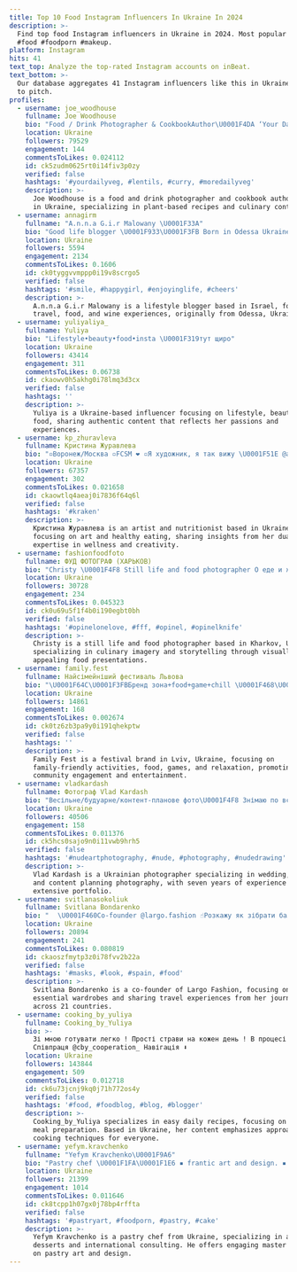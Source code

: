 ```yaml
---
title: Top 10 Food Instagram Influencers In Ukraine In 2024
description: >-
  Find top food Instagram influencers in Ukraine in 2024. Most popular hashtags:
  #food #foodporn #makeup.
platform: Instagram
hits: 41
text_top: Analyze the top-rated Instagram accounts on inBeat.
text_bottom: >-
  Our database aggregates 41 Instagram influencers like this in Ukraine for you
  to pitch.
profiles:
  - username: joe_woodhouse
    fullname: Joe Woodhouse
    bio: "Food / Drink Photographer & CookbookAuthor\U0001F4DA ‘Your Daily Veg’ + MORE DAILY VEG - OUT NOW! Please don’t DM me about work I will miss it. Email is best."
    location: Ukraine
    followers: 79529
    engagement: 144
    commentsToLikes: 0.024112
    id: ck5zudm0625rt0i14fiv3p0zy
    verified: false
    hashtags: '#yourdailyveg, #lentils, #curry, #moredailyveg'
    description: >-
      Joe Woodhouse is a food and drink photographer and cookbook author based
      in Ukraine, specializing in plant-based recipes and culinary content.
  - username: annagirm
    fullname: "A.n.n.a G.i.r Malowany \U0001F33A"
    bio: "Good life blogger \U0001F933\U0001F3FB Born in Odessa Ukraine \U0001F1FA\U0001F1E6 Living in Israel \U0001F1EE\U0001F1F1 Traveling the world \U0001F30E Food \U0001F60B and wine \U0001F377 fan"
    location: Ukraine
    followers: 5594
    engagement: 2134
    commentsToLikes: 0.1606
    id: ck0tyggvvmppp0i19v8scrgo5
    verified: false
    hashtags: '#smile, #happygirl, #enjoyinglife, #cheers'
    description: >-
      A.n.n.a G.i.r Malowany is a lifestyle blogger based in Israel, focusing on
      travel, food, and wine experiences, originally from Odessa, Ukraine.
  - username: yuliyaliya_
    fullname: Yuliya
    bio: "Lifestyle•beauty•food•insta \U0001F319тут щиро"
    location: Ukraine
    followers: 43414
    engagement: 311
    commentsToLikes: 0.06738
    id: ckaowv0h5akhg0i78lmq3d3cx
    verified: false
    hashtags: ''
    description: >-
      Yuliya is a Ukraine-based influencer focusing on lifestyle, beauty, and
      food, sharing authentic content that reflects her passions and
      experiences.
  - username: kp_zhuravleva
    fullname: Кристина Журавлева
    bio: "▫️Воронеж/Москва ▫️FCSM ❤️ ▫️Я художник, я так вижу \U0001F51E @art.zhura ▫️Нутрициолог, ПП \U0001F966 @zhura.foodorgasm"
    location: Ukraine
    followers: 67357
    engagement: 302
    commentsToLikes: 0.021658
    id: ckaowtlq4aeaj0i7836f64q6l
    verified: false
    hashtags: '#kraken'
    description: >-
      Кристина Журавлева is an artist and nutritionist based in Ukraine,
      focusing on art and healthy eating, sharing insights from her dual
      expertise in wellness and creativity.
  - username: fashionfoodfoto
    fullname: ФУД ФОТОГРАФ (ХАРЬКОВ)
    bio: "Christy \U0001F4F8 Still life and food photographer О еде и жизни \U0001F373\U0001F957\U0001F382\U0001F377☕ \U0001F37D Cook, make photo, enjoy! \U0001F4CDKharkov, UA По поводу съёмки пишите в директ"
    location: Ukraine
    followers: 30728
    engagement: 234
    commentsToLikes: 0.045323
    id: ck0u69u5f1f4b0i190egbt0bh
    verified: false
    hashtags: '#opinelonelove, #fff, #opinel, #opinelknife'
    description: >-
      Christy is a still life and food photographer based in Kharkov, Ukraine,
      specializing in culinary imagery and storytelling through visually
      appealing food presentations.
  - username: family.fest
    fullname: Найсімейніший фестиваль Львова
    bio: "\U0001F64C\U0001F3FBБренд зона+food+game+chill \U0001F468‍\U0001F469‍\U0001F467‍\U0001F4667 березня \U0001F3AAПалац Мистецтв, вул. Коперника 17 ⏰12:00-20:00 ⚡️Вхід 40 грн \U0001F499Реєстрація на бренд/food зону на сайті\U0001F447\U0001F3FB"
    location: Ukraine
    followers: 14861
    engagement: 168
    commentsToLikes: 0.002674
    id: ck0tz6zb3pa9y0i191qhekptw
    verified: false
    hashtags: ''
    description: >-
      Family Fest is a festival brand in Lviv, Ukraine, focusing on
      family-friendly activities, food, games, and relaxation, promoting
      community engagement and entertainment.
  - username: vladkardash
    fullname: Фотограф Vlad Kardash
    bio: "Весільне/будуарне/контент-планове фото\U0001F4F8 Знімаю по всій Україні\U0001F1FA\U0001F1E6 7 років в сфері фотографії\U0001F62E Відзняв понад 1млн кадрів\U0001F917 Співпраця/реклама - direct✉️"
    location: Ukraine
    followers: 40506
    engagement: 158
    commentsToLikes: 0.011376
    id: ck5hcs0sajo9n0i11vwb9hrh5
    verified: false
    hashtags: '#nudeartphotography, #nude, #photography, #nudedrawing'
    description: >-
      Vlad Kardash is a Ukrainian photographer specializing in wedding, boudoir,
      and content planning photography, with seven years of experience and
      extensive portfolio.
  - username: svitlanasokoliuk
    fullname: Svitlana Bondarenko
    bio: "⠀ \U0001F460Co-founder @largo.fashion ☝️Розкажу як зібрати базовий гардероб \U0001F30FПодорожую 21 країна \U0001F5FA️Навігація⬇️"
    location: Ukraine
    followers: 20894
    engagement: 241
    commentsToLikes: 0.080819
    id: ckaoszfmytp3z0i78fvv2b22a
    verified: false
    hashtags: '#masks, #look, #spain, #food'
    description: >-
      Svitlana Bondarenko is a co-founder of Largo Fashion, focusing on building
      essential wardrobes and sharing travel experiences from her journeys
      across 21 countries.
  - username: cooking_by_yuliya
    fullname: Cooking_by_Yuliya
    bio: >-
      Зі мною готувати легко ! Прості страви на кожен день ! В процесі змін ❤️
      Співпраця @cby_cooperation_ Навігація ⬇️
    location: Ukraine
    followers: 143844
    engagement: 509
    commentsToLikes: 0.012718
    id: ck6u73jcnj9kq0j71h772os4y
    verified: false
    hashtags: '#food, #foodblog, #blog, #blogger'
    description: >-
      Cooking_by_Yuliya specializes in easy daily recipes, focusing on simple
      meal preparation. Based in Ukraine, her content emphasizes approachable
      cooking techniques for everyone.
  - username: yefym.kravchenko
    fullname: "Yefym Kravchenko\U0001F9A6"
    bio: "Pastry chef \U0001F1FA\U0001F1E6 ▪️ frantic art and design. ▪️ international consulting and master classes. \U0001F534YOUTUBE:"
    location: Ukraine
    followers: 21399
    engagement: 1014
    commentsToLikes: 0.011646
    id: ck8tcpp1h07gx0j78bp4rffta
    verified: false
    hashtags: '#pastryart, #foodporn, #pastry, #cake'
    description: >-
      Yefym Kravchenko is a pastry chef from Ukraine, specializing in artful
      desserts and international consulting. He offers engaging master classes
      on pastry art and design.
---
```


